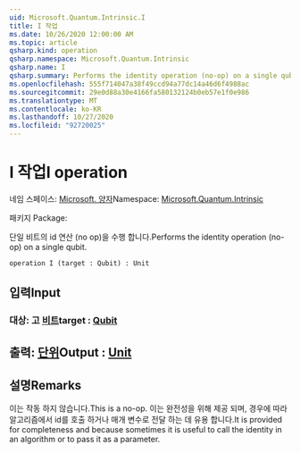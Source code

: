 ```yaml
---
uid: Microsoft.Quantum.Intrinsic.I
title: I 작업
ms.date: 10/26/2020 12:00:00 AM
ms.topic: article
qsharp.kind: operation
qsharp.namespace: Microsoft.Quantum.Intrinsic
qsharp.name: I
qsharp.summary: Performs the identity operation (no-op) on a single qubit.
ms.openlocfilehash: 555f714047a38f49ccd94a77dc14a46d6f4988ac
ms.sourcegitcommit: 29e0d88a30e4166fa580132124b0eb57e1f0e986
ms.translationtype: MT
ms.contentlocale: ko-KR
ms.lasthandoff: 10/27/2020
ms.locfileid: "92720025"
---
```

# <a name="i-operation"></a><span data-ttu-id="0ee46-102">I 작업</span><span class="sxs-lookup"><span data-stu-id="0ee46-102">I operation</span></span>

<span data-ttu-id="0ee46-103">네임 스페이스: [Microsoft. 양자](xref:Microsoft.Quantum.Intrinsic)</span><span class="sxs-lookup"><span data-stu-id="0ee46-103">Namespace: [Microsoft.Quantum.Intrinsic](xref:Microsoft.Quantum.Intrinsic)</span></span>

<span data-ttu-id="0ee46-104">패키지 [](https://nuget.org/packages/)</span><span class="sxs-lookup"><span data-stu-id="0ee46-104">Package: [](https://nuget.org/packages/)</span></span>


<span data-ttu-id="0ee46-105">단일 비트의 id 연산 (no op)을 수행 합니다.</span><span class="sxs-lookup"><span data-stu-id="0ee46-105">Performs the identity operation (no-op) on a single qubit.</span></span>

```qsharp
operation I (target : Qubit) : Unit
```


## <a name="input"></a><span data-ttu-id="0ee46-106">입력</span><span class="sxs-lookup"><span data-stu-id="0ee46-106">Input</span></span>

### <a name="target--qubit"></a><span data-ttu-id="0ee46-107">대상: 고 [비트](xref:microsoft.quantum.lang-ref.qubit)</span><span class="sxs-lookup"><span data-stu-id="0ee46-107">target : [Qubit](xref:microsoft.quantum.lang-ref.qubit)</span></span>





## <a name="output--unit"></a><span data-ttu-id="0ee46-108">출력: [단위](xref:microsoft.quantum.lang-ref.unit)</span><span class="sxs-lookup"><span data-stu-id="0ee46-108">Output : [Unit](xref:microsoft.quantum.lang-ref.unit)</span></span>



## <a name="remarks"></a><span data-ttu-id="0ee46-109">설명</span><span class="sxs-lookup"><span data-stu-id="0ee46-109">Remarks</span></span>

<span data-ttu-id="0ee46-110">이는 작동 하지 않습니다.</span><span class="sxs-lookup"><span data-stu-id="0ee46-110">This is a no-op.</span></span> <span data-ttu-id="0ee46-111">이는 완전성을 위해 제공 되며, 경우에 따라 알고리즘에서 id를 호출 하거나 매개 변수로 전달 하는 데 유용 합니다.</span><span class="sxs-lookup"><span data-stu-id="0ee46-111">It is provided for completeness and because sometimes it is useful to call the identity in an algorithm or to pass it as a parameter.</span></span>